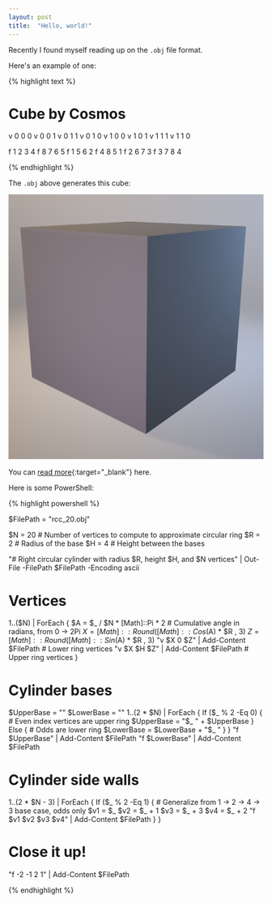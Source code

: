 ```yaml
---
layout: post
title:  "Hello, world!"
---
```

Recently I found myself reading up on the `.obj` file format.

Here's an example of one:

{% highlight text %}

# Cube by Cosmos

v 0 0 0
v 0 0 1
v 0 1 1
v 0 1 0
v 1 0 0
v 1 0 1
v 1 1 1
v 1 1 0

f 1 2 3 4
f 8 7 6 5
f 1 5 6 2
f 4 8 5 1
f 2 6 7 3
f 3 7 8 4

{% endhighlight %}

The `.obj` above generates this cube:

![cube](/../images/test-cube.PNG)

You can [read more](https://en.wikipedia.org/wiki/Wavefront_.obj_file){:target="_blank"} here.

Here is some PowerShell:

{% highlight powershell %}

$FilePath = "rcc_20.obj"

$N = 20 # Number of vertices to compute to approximate circular ring
$R = 2 # Radius of the base
$H = 4 # Height between the bases

"# Right circular cylinder with radius $R, height $H, and $N vertices" | Out-File -FilePath $FilePath -Encoding ascii

# Vertices

1..($N) | ForEach {
    $A = $_ / $N * [Math]::Pi * 2 # Cumulative angle in radians, from 0 -> 2Pi
    $X = [Math]::Round([Math]::Cos($A) * $R , 3)
    $Z = [Math]::Round([Math]::Sin($A) * $R , 3)
    "v $X 0 $Z" | Add-Content $FilePath # Lower ring vertices
    "v $X $H $Z" | Add-Content $FilePath # Upper ring vertices
}

# Cylinder bases

$UpperBase = ""
$LowerBase = ""
1..(2 * $N) | ForEach {
    If ($_ % 2 -Eq 0) { # Even index vertices are upper ring
        $UpperBase = "$_ " + $UpperBase
    }
    Else { # Odds are lower ring
        $LowerBase = $LowerBase + "$_ "
    }
}
"f $UpperBase" | Add-Content $FilePath
"f $LowerBase" | Add-Content $FilePath

# Cylinder side walls

1..(2 * $N - 3) | ForEach {
    If ($_ % 2 -Eq 1) { # Generalize from 1 -> 2 -> 4 -> 3 base case, odds only
        $v1 = $_
        $v2 = $_ + 1
        $v3 = $_ + 3
        $v4 = $_ + 2
        "f $v1 $v2 $v3 $v4" | Add-Content $FilePath
    }
}

# Close it up!
"f -2 -1 2 1" | Add-Content $FilePath

{% endhighlight %}